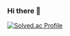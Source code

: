 ### Hi there 👋

[![Solved.ac Profile](http://mazassumnida.wtf/api/v2/generate_badge?boj=dongchan0330)](https://solved.ac/dongchan0330/)

<!--
**dongchan0330/dongchan0330** is a ✨ _special_ ✨ repository because its `README.md` (this file) appears on your GitHub profile.

Here are some ideas to get you started:

- 🔭 I’m currently working on ...
- 🌱 I’m currently learning ...
- 👯 I’m looking to collaborate on ...
- 🤔 I’m looking for help with ...
- 💬 Ask me about ...
- 📫 How to reach me: ...
- 😄 Pronouns: ...
- ⚡ Fun fact: ...
-->
